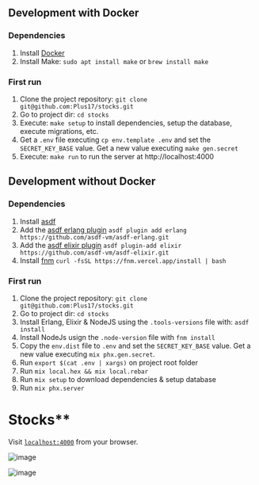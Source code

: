## Development with Docker

### Dependencies

1. Install [Docker](https://www.docker.com/products/docker-desktop)
2. Install Make: `sudo apt install make` or `brew install make`

### First run

1. Clone the project repository: `git clone git@github.com:Plus17/stocks.git`
2. Go to project dir: `cd stocks`
3. Execute: `make setup` to install dependencies, setup the database, execute migrations, etc.
4. Get a `.env` file executing `cp env.template .env` and set the `SECRET_KEY_BASE` value. Get a new value executing `make gen.secret`
5. Execute: `make run` to run the server at http://localhost:4000

## Development without Docker

### Dependencies

1. Install [asdf](https://asdf-vm.com/guide/getting-started.html#_1-install-dependencies)
2. Add the [asdf erlang plugin](https://github.com/asdf-vm/asdf-erlang) `asdf plugin add erlang https://github.com/asdf-vm/asdf-erlang.git`
3. Add the [asdf elixir plugin](https://github.com/asdf-vm/asdf-elixir) `asdf plugin-add elixir https://github.com/asdf-vm/asdf-elixir.git`
4. Install [fnm](https://github.com/Schniz/fnm) `curl -fsSL https://fnm.vercel.app/install | bash`
### First run

1. Clone the project repository: `git clone git@github.com:Plus17/stocks.git`
2. Go to project dir: `cd stocks`
3. Install Erlang, Elixir & NodeJS using the `.tools-versions` file with: `asdf install`
4. Install NodeJs usign the `.node-version` file with `fnm install`
5. Copy the `env.dist` file to `.env` and set the `SECRET_KEY_BASE` value. Get a new value executing `mix phx.gen.secret`.
6. Run `export $(cat .env | xargs)` on project root folder
7. Run `mix local.hex && mix local.rebar`
8. Run `mix setup` to download dependencies & setup database
9. Run `mix phx.server`

# Stocks**

Visit [`localhost:4000`](http://localhost:4000) from your browser.

![image](https://github.com/Plus17/stocks/assets/8551125/220864ac-bac8-473e-bd79-0f2a1f28102f)

![image](https://github.com/Plus17/stocks/assets/8551125/3251ff3f-9ac9-4edf-bdcc-a5c8a1cac53f)
